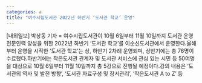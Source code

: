 ```yaml
---
categories: a
title: "여수시립도서관 2022년 하반기 ‘도서관 학교’ 운영"
---
```

[내외일보] 박상동 기자 = 여수시립도서관이 10월 6일부터 11월 10일까지 도서관 운영 전문인력 양성을 위한 2022년 하반기 ‘도서관 학교’를 이순신도서관에서 운영한다.올해부터 운영을 시작한 ‘도서관 학교’는 상, 하반기 2차례 운영되며, 상반기에는 총 76명이 수료했다.하반기에는 작은도서관 관계자 및 도서관 서비스에 관심 있는 시민 등 50여명을 대상으로 10월 6일부터 11월 10일까지 총 5강으로 진행될 예정이다.강의 내용은 ‘도서관의 역사 및 발전 방향’, ‘도서관 자료구성 및 장서관리’, ‘작은도서관 A to Z’ 등